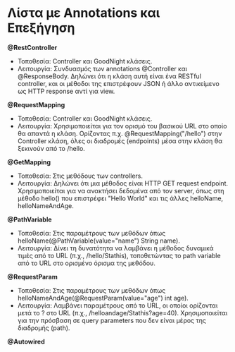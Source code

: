 # Λίστα με Annotations και Επεξήγηση

**@RestController**
- Τοποθεσία: Controller και GoodNight κλάσεις.   
- Λειτουργία: Συνδυασμός των annotations @Controller και @ResponseBody. Δηλώνει ότι η κλάση αυτή είναι ένα RESTful controller, και οι μέθοδοι της επιστρέφουν JSON ή άλλο αντικείμενο ως HTTP response αντί για view.   

**@RequestMapping**
- Τοποθεσία: Controller και GoodNight κλάσεις.   
- Λειτουργία: Χρησιμοποιείται για τον ορισμό του βασικού URL στο οποίο θα απαντά η κλάση. Ορίζοντας π.χ. @RequestMapping("/hello") στην Controller κλάση, όλες οι διαδρομές (endpoints) μέσα στην κλάση θα ξεκινούν από το /hello.  

**@GetMapping**
- Τοποθεσία: Στις μεθόδους των controllers.  
- Λειτουργία: Δηλώνει ότι μια μέθοδος είναι HTTP GET request endpoint. Χρησιμοποιείται για να ανακτήσει δεδομένα από τον server, όπως στη μέθοδο hello() που επιστρέφει "Hello World" και τις άλλες helloName, helloNameAndAge.  

**@PathVariable**
- Τοποθεσία: Στις παραμέτρους των μεθόδων όπως helloName(@PathVariable(value="name") String name).  
- Λειτουργία: Δίνει τη δυνατότητα να λαμβάνει η μέθοδος δυναμικά τιμές από το URL (π.χ., /hello/Stathis), τοποθετώντας το path variable από το URL στο ορισμένο όρισμα της μεθόδου.  

**@RequestParam**
- Τοποθεσία: Στις παραμέτρους των μεθόδων όπως helloNameAndAge(@RequestParam(value="age") int age).  
- Λειτουργία: Λαμβάνει παραμέτρους από το URL, οι οποίοι ορίζονται μετά το ? στο URL (π.χ., /helloandage/Stathis?age=40). Χρησιμοποιείται για την πρόσβαση σε query parameters που δεν είναι μέρος της διαδρομής (path).  

**@Autowired**

